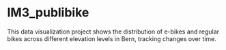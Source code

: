 # IM3_publibike
 This data visualization project shows the distribution of e-bikes and regular bikes across different elevation levels in Bern, tracking changes over time.
